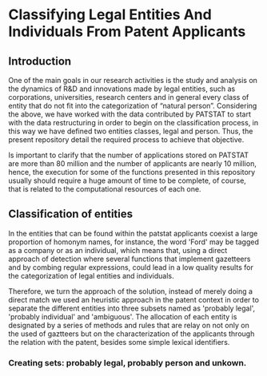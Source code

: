 # Classifying Legal Entities And Individuals From Patent Applicants

## Introduction

One of the main goals in our research activities is the study and analysis on the dynamics of R&D and innovations made by legal entities, such as corporations, universities, research centers and in general every class of entity that do not fit into the categorization of “natural person”. Considering the above, we have worked with the data contributed by PATSTAT to start with the data restructuring in order to begin on the classification process, in this way we have defined two entities classes, legal and person. Thus, the present repository detail the required process to achieve that objective.

Is important to clarify that the number of applications stored on PATSTAT are more than 80 million and the number of applicants are nearly 10 million, hence, the execution for some of the functions presented in this repository usually should require a huge amount of time to be complete, of course, that is related to the computational resources of each one.

## Classification of entities 

In the entities that can be found within the patstat applicants coexist a large proportion of homonym names, for instance, the word 'Ford' may be tagged as a company or as an individual, which means that, using a direct approach of detection where several functions that implement gazetteers and by combing regular expressions, could lead in a low quality results for the categorization of legal entities and individuals.

Therefore, we turn the approach of the solution, instead of merely doing a direct match we used an heuristic approach in the patent context in order to separate the different entities into three subsets named as 'probably legal', 'probably individual' and 'ambiguous'. The allocation of each entity is designated by a series of methods and rules that are relay on not only on the used of gaztteers but on the characterization of the applicants through the relation with the patent, besides some simple lexical identifiers.

### Creating sets: probably legal, probably person and unkown.




